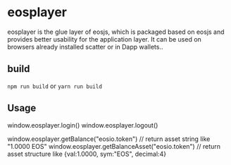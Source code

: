 # eosplayer

eosplayer is the glue layer of eosjs, which is packaged based on eosjs and provides better usability for the application layer. It can be used on browsers already installed scatter or in Dapp wallets..

## build

`npm run build` or `yarn run build`

## Usage

window.eosplayer.login()
window.eosplayer.logout()

window.eosplayer.getBalance("eosio.token") // return asset string like "1.0000 EOS"
window.eosplayer.getBalanceAsset("eosio.token") // return asset structure like {val:1.0000, sym:"EOS", decimal:4}


